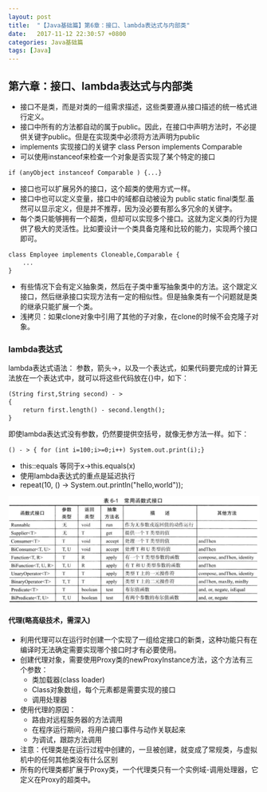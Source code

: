 ```yaml
---
layout: post
title:  "【Java基础篇】第6章：接口、lambda表达式与内部类"
date:   2017-11-12 22:30:57 +0800
categories: Java基础篇
tags: [Java]
---
```


## 第六章：接口、lambda表达式与内部类
- 接口不是类，而是对类的一组需求描述，这些类要遵从接口描述的统一格式进行定义。
- 接口中所有的方法都自动的属于public。因此，在接口中声明方法时，不必提供关键字public。但是在实现类中必须将方法声明为public
- implements 实现接口的关键字  class Person implements Comparable
- 可以使用instanceof来检查一个对象是否实现了某个特定的接口

```
if (anyObject instanceof Comparable ) {...}
```

- 接口也可以扩展另外的接口，这个超类的使用方式一样。
- 接口中也可以定义变量，接口中的域都自动被设为 public static final类型.虽然可以显示定义，但是并不推荐，因为没必要有那么多冗余的关键字。
- 每个类只能够拥有一个超类，但却可以实现多个接口。这就为定义类的行为提供了极大的灵活性。比如要设计一个类具备克隆和比较的能力，实现两个接口即可。

```
class Employee implements Cloneable,Comparable {
	...
}
```
- 有些情况下会有定义抽象类，然后在子类中重写抽象类中的方法。这个跟定义接口，然后继承接口实现方法有一定的相似性。但是抽象类有一个问题就是类的继承只能扩展一个类。
- 浅拷贝：如果clone对象中引用了其他的子对象，在clone的时候不会克隆子对象。


### lambda表达式
lambda表达式语法：
参数，箭头->，以及一个表达式，如果代码要完成的计算无法放在一个表达式中，就可以将这些代码放在{}中，如下：

```
(String first,String second) - >
{
	return first.length() - second.length();
}
```

即使lambda表达式没有参数，仍然要提供空括号，就像无参方法一样。如下：

```
() - > { for (int i=100;i>=0;i++) System.out.print(i);}
```

- this::equals 等同于x->this.equals(x)
- 使用lambda表达式的重点是延迟执行
- repeat(10, () -> System.out.println("hello,world"));

![](media/15105886744529.jpg)

#### 代理(略高级技术，需深入)
- 利用代理可以在运行时创建一个实现了一组给定接口的新类，这种功能只有在编译时无法确定需要实现哪个接口时才有必要使用。
- 创建代理对象，需要使用Proxy类的newProxyInstance方法，这个方法有三个参数：
	- 类加载器(class loader)
	- Class对象数组，每个元素都是需要实现的接口
	- 调用处理器
- 使用代理的原因：
	- 路由对远程服务器的方法调用
	- 在程序运行期间，将用户接口事件与动作关联起来
	- 为调试，跟踪方法调用
- 注意：代理类是在运行过程中创建的，一旦被创建，就变成了常规类，与虚拟机中的任何其他类没有什么区别
- 所有的代理类都扩展于Proxy类，一个代理类只有一个实例域-调用处理器，它定义在Proxy的超类中。


